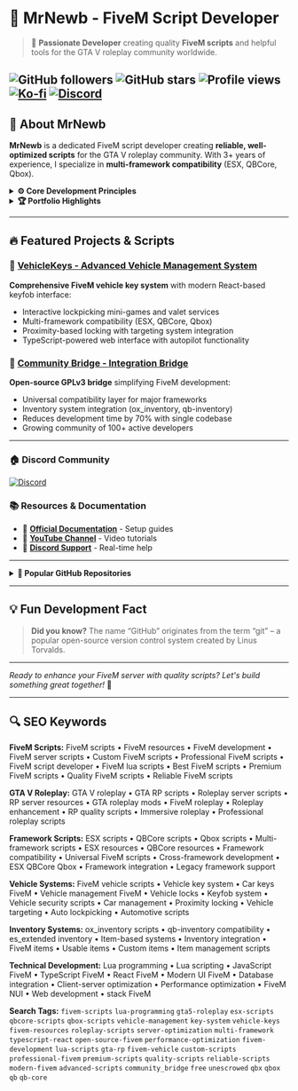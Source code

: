 # 🚀 MrNewb - FiveM Script Developer

> 🎯 **Passionate Developer** creating quality **FiveM scripts** and helpful tools for the GTA V roleplay community worldwide.

![GitHub followers](https://img.shields.io/github/followers/MrNewb?label=Follow&style=social) ![GitHub stars](https://img.shields.io/github/stars/MrNewb?label=Stars&style=social) ![Profile views](https://komarev.com/ghpvc/?username=MrNewb&label=Profile%20Views&color=0e75b6&style=flat) [![Ko-fi](https://img.shields.io/badge/Buy%20Me%20a%20Coffee-%E2%98%95-lightgrey?style=flat-square&logo=ko-fi)](https://ko-fi.com/R5R76BIM9) [![Discord](https://img.shields.io/discord/1204398264812830720?label=Discord&logo=discord&color=7289DA)](https://discord.gg/mrnewbscripts)
---

## 🌟 About MrNewb

**MrNewb** is a dedicated FiveM script developer creating **reliable, well-optimized scripts** for the GTA V roleplay community. With 3+ years of experience, I specialize in **multi-framework compatibility** (ESX, QBCore, Qbox).

<details>
<summary><strong>⚙️ Core Development Principles</strong></summary>

- ⚡ **Performance Focused** - Optimized code for server efficiency
- 🌍 **Multi-Framework Support** - ESX, QBCore, Qbox compatibility
- 📚 **Comprehensive Documentation** - Detailed setup guides
- 🔄 **Regular Updates** - Continuous improvements

</details>

<details>
<summary><strong>🏆 Portfolio Highlights</strong></summary>

- **16 Public Repositories** with 185+ combined stars
- **84 GitHub Followers** and growing developer network
- **Hundreds of servers** worldwide using MrNewb scripts
- **Active Development** with consistent commits throughout 2024-2025
- **Multi-language support** for international communities

</details>

---

## 🔥 Featured Projects & Scripts

### 🚗 [VehicleKeys - Advanced Vehicle Management System](https://mrnewbscripts.tebex.io/package/6254556)
**Comprehensive FiveM vehicle key system** with modern React-based keyfob interface:
- Interactive lockpicking mini-games and valet services
- Multi-framework compatibility (ESX, QBCore, Qbox)
- Proximity-based locking with targeting system integration
- TypeScript-powered web interface with autopilot functionality

### 🌉 [Community Bridge - Integration Bridge](https://github.com/The-Order-Of-The-Sacred-Framework/community_bridge)
**Open-source GPLv3 bridge** simplifying FiveM development:
- Universal compatibility layer for major frameworks
- Inventory system integration (ox_inventory, qb-inventory)
- Reduces development time by 70% with single codebase
- Growing community of 100+ active developers

---

### 🏠 Discord Community
[![Discord](https://discordapp.com/api/guilds/1204398264812830720/widget.png?style=banner2)](https://discord.gg/mrnewbscripts)

### 📚 Resources & Documentation
- 📖 **[Official Documentation](https://mrnewbs-scrips.gitbook.io/guide)** - Setup guides
- 🎥 **[YouTube Channel](https://www.youtube.com/@mrnewb2819)** - Video tutorials
- 💬 **[Discord Support](https://discord.gg/mrnewbscripts)** - Real-time help

---

<details>
<summary><strong>🎯 Popular GitHub Repositories</strong></summary>

- **[MrNewbCustomPlates](https://github.com/MrNewb/MrNewbCustomPlates)** (43 ⭐) - Most popular license plate system
- **[MrNewbNameChanger](https://github.com/MrNewb/MrNewbNameChanger)** (28 ⭐) - Name updates without relog
- **[MrNewbWeaponTints](https://github.com/MrNewb/MrNewbWeaponTints)** (26 ⭐) - Weapon customization system
- **[MrNewbPhoneTracker](https://github.com/MrNewb/MrNewbPhoneTracker)** (18 ⭐) - Phone tracking solution
- **[MrNewbPosters](https://github.com/MrNewb/MrNewbPosters)** (13 ⭐) - Dynamic poster management

</details>

---

## 💡 Fun Development Fact

> **Did you know?** The name “GitHub” originates from the term “git” – a popular open-source version control system created by Linus Torvalds.

---

*Ready to enhance your FiveM server with quality scripts? Let's build something great together!* 🚀

---

## 🔍 SEO Keywords

**FiveM Scripts:** FiveM scripts • FiveM resources • FiveM development • FiveM server scripts • Custom FiveM scripts • Professional FiveM scripts • FiveM script developer • FiveM lua scripts • Best FiveM scripts • Premium FiveM scripts • Quality FiveM scripts • Reliable FiveM scripts

**GTA V Roleplay:** GTA V roleplay • GTA RP scripts • Roleplay server scripts • RP server resources • GTA roleplay mods • FiveM roleplay • Roleplay enhancement • RP quality scripts • Immersive roleplay • Professional roleplay scripts

**Framework Scripts:** ESX scripts • QBCore scripts • Qbox scripts • Multi-framework scripts • ESX resources • QBCore resources • Framework compatibility • Universal FiveM scripts • Cross-framework development • ESX QBCore Qbox • Framework integration • Legacy framework support

**Vehicle Systems:** FiveM vehicle scripts • Vehicle key system • Car keys FiveM • Vehicle management FiveM • Vehicle locks • Keyfob system • Vehicle security scripts • Car management • Proximity locking • Vehicle targeting • Auto lockpicking • Automotive scripts

**Inventory Systems:** ox_inventory scripts • qb-inventory compatibility • es_extended inventory • Item-based systems • Inventory integration • FiveM items • Usable items • Custom items • Item management scripts

**Technical Development:** Lua programming • Lua scripting • JavaScript FiveM • TypeScript FiveM • React FiveM • Modern UI FiveM • Database integration • Client-server optimization • Performance optimization • FiveM NUI • Web development • stack FiveM

**Search Tags:** `fivem-scripts` `lua-programming` `gta5-roleplay` `esx-scripts` `qbcore-scripts` `qbox-scripts` `vehicle-management` `key-system` `vehicle-keys` `fivem-resources` `roleplay-scripts` `server-optimization` `multi-framework` `typescript-react` `open-source-fivem` `performance-optimization` `fivem-development` `lua-scripts` `gta-rp` `fivem-vehicle` `custom-scripts` `professional-fivem` `premium-scripts` `quality-scripts` `reliable-scripts` `modern-fivem` `advanced-scripts` `community_bridge` `free` `unescrowed` `qbx` `qbox` `qb` `qb-core`
